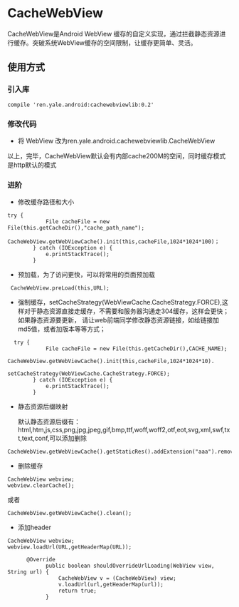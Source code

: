 # CacheWebView
  CacheWebView是Android WebView 缓存的自定义实现，通过拦截静态资源进行缓存。突破系统WebView缓存的空间限制，让缓存更简单、灵活。

## 使用方式

### 引入库

```
compile 'ren.yale.android:cachewebviewlib:0.2'
```

### 修改代码

 - 将 WebView 改为ren.yale.android.cachewebviewlib.CacheWebView

 以上，完毕，CacheWebView默认会有内部cache200M的空间，同时缓存模式是http默认的模式

### 进阶

 - 修改缓存路径和大小
 ```
 try {
             File cacheFile = new File(this.getCacheDir(),"cache_path_name");
             CacheWebView.getWebViewCache().init(this,cacheFile,1024*1024*100)；
         } catch (IOException e) {
             e.printStackTrace();
         }

 ```

- 预加载，为了访问更快，可以将常用的页面预加载

```
 CacheWebView.preLoad(this,URL);

```

- 强制缓存，setCacheStrategy(WebViewCache.CacheStrategy.FORCE),这样对于静态资源直接走缓存，不需要和服务器沟通走304缓存，这样会更快；如果静态资源要更新，
请让web前端同学修改静态资源链接，如给链接加md5值，或者加版本等等方式；

```
  try {
            File cacheFile = new File(this.getCacheDir(),CACHE_NAME);
            CacheWebView.getWebViewCache().init(this,cacheFile,1024*1024*10).
                    setCacheStrategy(WebViewCache.CacheStrategy.FORCE);
        } catch (IOException e) {
            e.printStackTrace();
        }
```

- 静态资源后缀映射

  默认静态资源后缀有：html,htm,js,css,png,jpg,jpeg,gif,bmp,ttf,woff,woff2,otf,eot,svg,xml,swf,txt,text,conf,可以添加删除

```
CacheWebView.getWebViewCache().getStaticRes().addExtension("aaa").removeExtension("bbb");
```

- 删除缓存

```
CacheWebView webview;
webview.clearCache();

```

或者

```
CacheWebView.getWebViewCache().clean();
```

- 添加header

```
CacheWebView webview;
webview.loadUrl(URL,getHeaderMap(URL));
```

```
      @Override
            public boolean shouldOverrideUrlLoading(WebView view, String url) {
                CacheWebView v = (CacheWebView) view;
                v.loadUrl(url,getHeaderMap(url));
                return true;
            }
```



